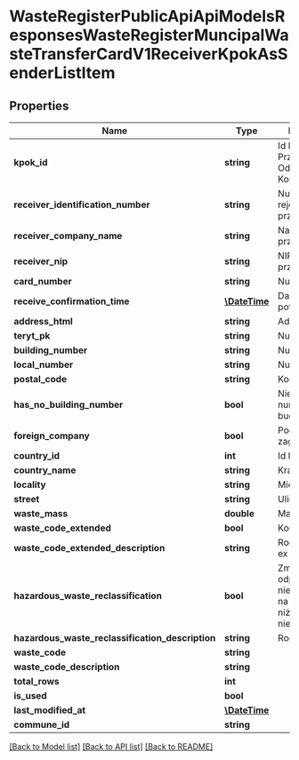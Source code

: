 # WasteRegisterPublicApiApiModelsResponsesWasteRegisterMuncipalWasteTransferCardV1ReceiverKpokAsSenderListItem

## Properties
Name | Type | Description | Notes
------------ | ------------- | ------------- | -------------
**kpok_id** | **string** | Id Karty Przekazania Odpadów Komunalnych | [optional] 
**receiver_identification_number** | **string** | Numer rejestrowy przejmującego | [optional] 
**receiver_company_name** | **string** | Nazwa podmiotu przejmującego | [optional] 
**receiver_nip** | **string** | NIP przejmującego | [optional] 
**card_number** | **string** | Numer karty | [optional] 
**receive_confirmation_time** | [**\DateTime**](\DateTime.md) | Data otrzymania potwierdzenia | [optional] 
**address_html** | **string** | Adres | [optional] 
**teryt_pk** | **string** | Numer TERYT | [optional] 
**building_number** | **string** | Numer budynku | [optional] 
**local_number** | **string** | Numer lokalu | [optional] 
**postal_code** | **string** | Kod pocztowy | [optional] 
**has_no_building_number** | **bool** | Nie podano numeru budynku | [optional] 
**foreign_company** | **bool** | Podmiot zagraniczny | [optional] 
**country_id** | **int** | Id kraju | [optional] 
**country_name** | **string** | Kraj | [optional] 
**locality** | **string** | Miejscowość | [optional] 
**street** | **string** | Ulica | [optional] 
**waste_mass** | **double** | Masa odpadów | [optional] 
**waste_code_extended** | **bool** | Kod ex | [optional] 
**waste_code_extended_description** | **string** | Rodzaj odpadu ex | [optional] 
**hazardous_waste_reclassification** | **bool** | Zmiana statusu odpadów niebezpiecznych na odpady inne niż niebezpieczne | [optional] 
**hazardous_waste_reclassification_description** | **string** | Rodzaj odpadu | [optional] 
**waste_code** | **string** |  | [optional] 
**waste_code_description** | **string** |  | [optional] 
**total_rows** | **int** |  | [optional] 
**is_used** | **bool** |  | [optional] 
**last_modified_at** | [**\DateTime**](\DateTime.md) |  | [optional] 
**commune_id** | **string** |  | [optional] 

[[Back to Model list]](../README.md#documentation-for-models) [[Back to API list]](../README.md#documentation-for-api-endpoints) [[Back to README]](../README.md)


